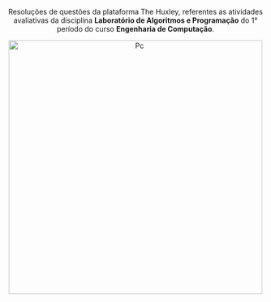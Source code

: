 <p align = "center">
    Resoluções de questões da plataforma The Huxley, referentes as atividades avaliativas da disciplina <strong>Laboratório de Algoritmos e Programação</strong> do 1° período do curso <strong>Engenharia de Computação</strong>.
</p>

<p align = "center">
  <img src = "https://media.giphy.com/media/L8K62iTDkzGX6/giphy.gif" width= "500px" alt ="Pc">
</p>







